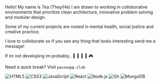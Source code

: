  Hello! My name is Tea (They/He)
 I am drawn to working in colloborative environments that prioritize clean architecture, innovative problem solving and modular design.

Some of my current projects are rooted in mental health, social justice and creative practice. 

I love to colloborate so if you see any thing that looks interesting send me a message!

If im not developing im probably..  🍲 🌳 🎨 📸 🎮 

Need a quick break? Visit `pauseapp.club`

![HTML5](https://img.shields.io/badge/html5-E34F26?logo=html5&logoColor=white&style=for-the-badge)
![CSS3](https://img.shields.io/badge/css3-1572B6?logo=css3&logoColor=white&style=for-the-badge)
![JavaScript](https://img.shields.io/badge/javascript-F7DF1E?logo=javascript&logoColor=black&style=for-the-badge)
![React](https://img.shields.io/badge/react-61DAFB?logo=react&logoColor=black&style=for-the-badge)
![Node.js](https://img.shields.io/badge/node.js-339933?logo=node.js&logoColor=white&style=for-the-badge)
![Git](https://img.shields.io/badge/git-F05032?logo=git&logoColor=white&style=for-the-badge)
![MongoDB](https://img.shields.io/badge/mongodb-47A248?logo=mongodb&logoColor=white&style=for-the-badge)
 


<!--
**ticoders/ticoders** is a ✨ _special_ ✨ repository because its `README.md` (this file) appears on your GitHub profile.

Here are some ideas to get you started:

- 🔭 I’m currently working on ...
- 🌱 I’m currently learning ...
- 👯 I’m looking to collaborate on ...
- 🤔 I’m looking for help with ...
- 💬 Ask me about ...
- 📫 How to reach me: ...
- 😄 Pronouns: ...
- ⚡ Fun fact: ...
-->

